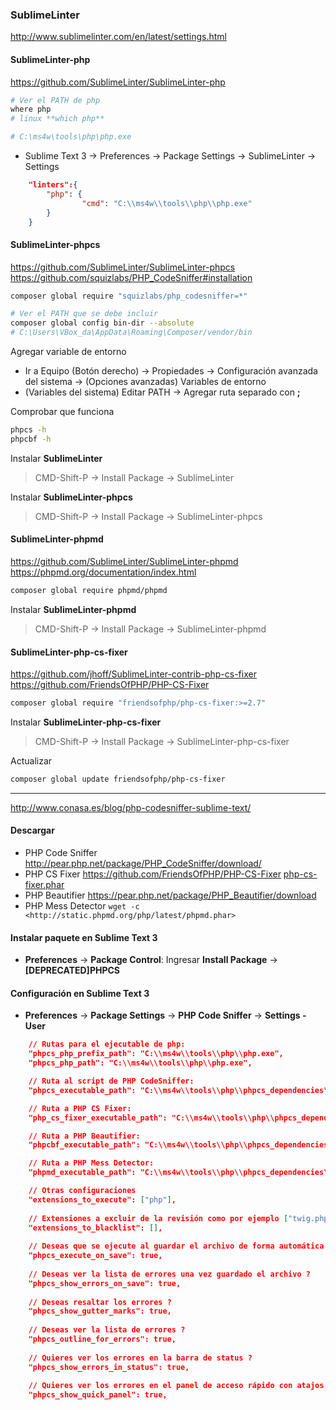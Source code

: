 ### SublimeLinter
<http://www.sublimelinter.com/en/latest/settings.html>

#### SublimeLinter-php
<https://github.com/SublimeLinter/SublimeLinter-php>

```sh
# Ver el PATH de php
where php
# linux **which php**

# C:\ms4w\tools\php\php.exe
```

- Sublime Text 3 -> Preferences -> Package Settings -> SublimeLinter -> Settings
```json
    "linters":{
		"php": {
                "cmd": "C:\\ms4w\\tools\\php\\php.exe"
        }
	}
```

#### SublimeLinter-phpcs
<https://github.com/SublimeLinter/SublimeLinter-phpcs>
<https://github.com/squizlabs/PHP_CodeSniffer#installation>

```sh
composer global require "squizlabs/php_codesniffer=*"

# Ver el PATH que se debe incluir
composer global config bin-dir --absolute
# C:\Users\VBox_da\AppData\Roaming\Composer/vendor/bin
```

Agregar variable de entorno
- Ir a Equipo (Botón derecho) -> Propiedades -> Configuración avanzada del sistema -> (Opciones avanzadas) Variables de entorno
- (Variables del sistema) Editar PATH -> Agregar ruta separado con **;**

Comprobar que funciona
```sh
phpcs -h
phpcbf -h
```

Instalar **SublimeLinter**
> CMD-Shift-P -> Install Package -> SublimeLinter

Instalar **SublimeLinter-phpcs**
> CMD-Shift-P -> Install Package -> SublimeLinter-phpcs

#### SublimeLinter-phpmd
<https://github.com/SublimeLinter/SublimeLinter-phpmd>
<https://phpmd.org/documentation/index.html>
```sh
composer global require phpmd/phpmd
```

Instalar **SublimeLinter-phpmd**
> CMD-Shift-P -> Install Package -> SublimeLinter-phpmd

#### SublimeLinter-php-cs-fixer
<https://github.com/jhoff/SublimeLinter-contrib-php-cs-fixer>
<https://github.com/FriendsOfPHP/PHP-CS-Fixer>
```sh
composer global require "friendsofphp/php-cs-fixer:>=2.7"
```

Instalar **SublimeLinter-php-cs-fixer**
> CMD-Shift-P -> Install Package -> SublimeLinter-php-cs-fixer

Actualizar
```sh
composer global update friendsofphp/php-cs-fixer
```

---

<http://www.conasa.es/blog/php-codesniffer-sublime-text/>

#### Descargar 
- PHP Code Sniffer <http://pear.php.net/package/PHP_CodeSniffer/download/>
- PHP CS Fixer <https://github.com/FriendsOfPHP/PHP-CS-Fixer> [php-cs-fixer.phar](http://cs.sensiolabs.org/download/php-cs-fixer-v2.phar)
- PHP Beautifier <https://pear.php.net/package/PHP_Beautifier/download>
- PHP Mess Detector `wget -c <http://static.phpmd.org/php/latest/phpmd.phar>`

#### Instalar paquete en Sublime Text 3

- **Preferences** -> **Package Control**: Ingresar **Install Package** -> **[DEPRECATED]PHPCS**

#### Configuración en Sublime Text 3

- **Preferences** -> **Package Settings** -> **PHP Code Sniffer** -> **Settings - User**

```json
	// Rutas para el ejecutable de php:
	"phpcs_php_prefix_path": "C:\\ms4w\\tools\\php\\php.exe",
	"phpcs_php_path": "C:\\ms4w\\tools\\php\\php.exe",

	// Ruta al script de PHP CodeSniffer:
	"phpcs_executable_path": "C:\\ms4w\\tools\\php\\phpcs_dependencies\\PHP_CodeSniffer-3.2.3\\PHP_CodeSniffer-3.2.3\\bin\\phpcs.bat",

	// Ruta a PHP CS Fixer:
	"php_cs_fixer_executable_path": "C:\\ms4w\\tools\\php\\phpcs_dependencies\\php-cs-fixer-v2.phar",

	// Ruta a PHP Beautifier:
	"phpcbf_executable_path": "C:\\ms4w\\tools\\php\\phpcs_dependencies\\PHP_CodeSniffer\\PHP_Beautifier-0.1.15\\PHP_Beautifier-0.1.15\\scripts\\php_beautifier.bat",

	// Ruta a PHP Mess Detector:
	"phpmd_executable_path": "C:\\ms4w\\tools\\php\\phpcs_dependencies\\phpmd\\src\\bin\\phpmd.phar",

	// Otras configuraciones
    "extensions_to_execute": ["php"],
 
    // Extensiones a excluir de la revisión como por ejemplo ["twig.php"]
    "extensions_to_blacklist": [],
 
    // Deseas que se ejecute al guardar el archivo de forma automática ? 
    "phpcs_execute_on_save": true,
 
    // Deseas ver la lista de errores una vez guardado el archivo ?
    "phpcs_show_errors_on_save": true,
 
    // Deseas resaltar los errores ?
    "phpcs_show_gutter_marks": true,
 
    // Deseas ver la lista de errores ?
    "phpcs_outline_for_errors": true,
 
    // Quieres ver los errores en la barra de status ?
    "phpcs_show_errors_in_status": true,
 
    // Quieres ver los errores en el panel de acceso rápido con atajos ? 
    "phpcs_show_quick_panel": true,
```
